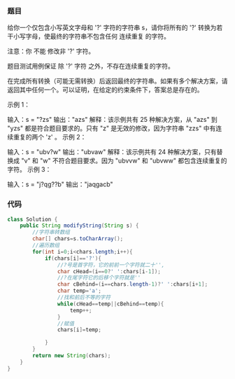 ### 题目

给你一个仅包含小写英文字母和 '?' 字符的字符串 s，请你将所有的 '?' 转换为若干小写字母，使最终的字符串不包含任何 连续重复 的字符。

注意：你 不能 修改非 '?' 字符。

题目测试用例保证 除 '?' 字符 之外，不存在连续重复的字符。

在完成所有转换（可能无需转换）后返回最终的字符串。如果有多个解决方案，请返回其中任何一个。可以证明，在给定的约束条件下，答案总是存在的。

 

示例 1：

输入：s = "?zs"
输出："azs"
解释：该示例共有 25 种解决方案，从 "azs" 到 "yzs" 都是符合题目要求的。只有 "z" 是无效的修改，因为字符串 "zzs" 中有连续重复的两个 'z' 。
示例 2：

输入：s = "ubv?w"
输出："ubvaw"
解释：该示例共有 24 种解决方案，只有替换成 "v" 和 "w" 不符合题目要求。因为 "ubvvw" 和 "ubvww" 都包含连续重复的字符。
示例 3：

输入：s = "j?qg??b"
输出："jaqgacb"



### 代码

```java
class Solution {
    public String modifyString(String s) {
        //字符串转数组
        char[] chars=s.toCharArray();
        //遍历数组
        for(int i=0;i<chars.length;i++){
            if(chars[i]=='?'){
                //?号是首字符，它的前前一个字符就二十'',
                char cHead=(i==0?' ':chars[i-1]);
                //?在尾字符它的后移个字符就是''
                char cBehind=(i==chars.length-1)?' ':chars[i+1];
                char temp='a';
                //找和前后不等的字符
                while(cHead==temp||cBehind==temp){
                    temp++;
                }
                //赋值
                chars[i]=temp;

            }
        }
        return new String(chars);
    }
}






```



